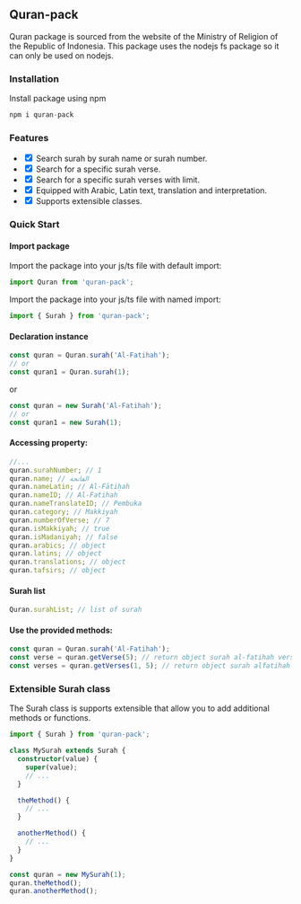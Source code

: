 ## Quran-pack

Quran package is sourced from the website of the Ministry of Religion of the Republic of Indonesia.
This package uses the nodejs fs package so it can only be used on nodejs.

### Installation

Install package using npm

```typescript
npm i quran-pack
```

### Features

<ul>
  <li><input type="checkbox" checked />
  Search surah by surah name or surah number.
  </li>
  <li><input type="checkbox" checked />
  Search for a specific surah verse.
  </li>
  <li><input type="checkbox" checked />
  Search for a specific surah verses with limit.
  </li>
  <li><input type="checkbox" checked />
  Equipped with Arabic, Latin text, translation and interpretation.
  </li>
  <li><input type="checkbox" checked />
  Supports extensible classes.
  </li>
</ul>

### Quick Start

#### Import package

Import the package into your js/ts file with default import:

```typescript
import Quran from 'quran-pack';
```

Import the package into your js/ts file with named import:

```typescript
import { Surah } from 'quran-pack';
```

#### Declaration instance

```typescript
const quran = Quran.surah('Al-Fatihah');
// or
const quran1 = Quran.surah(1);
```

or

```typescript
const quran = new Surah('Al-Fatihah');
// or
const quran1 = new Surah(1);
```

#### Accessing property:

```typescript
//...
quran.surahNumber; // 1
quran.name; // الفاتحة
quran.nameLatin; // Al-Fātiḥah
quran.nameID; // Al-Fatihah
quran.nameTranslateID; // Pembuka
quran.category; // Makkiyah
quran.numberOfVerse; // 7
quran.isMakkiyah; // true
quran.isMadaniyah; // false
quran.arabics; // object
quran.latins; // object
quran.translations; // object
quran.tafsirs; // object
```

#### Surah list
```typescript
Quran.surahList; // list of surah
```

#### Use the provided methods:

```typescript
const quran = Quran.surah('Al-Fatihah');
const verse = quran.getVerse(5); // return object surah al-fatihah verse 5.
const verses = quran.getVerses(1, 5); // return object surah alfatihah from verse 1 until verse 5, because the limit are 5 verses.
```

### Extensible Surah class

The Surah class is supports extensible that allow you to add additional methods or functions.

```typescript
import { Surah } from 'quran-pack';

class MySurah extends Surah {
  constructor(value) {
    super(value);
    // ...
  }

  theMethod() {
    // ...
  }

  anotherMethod() {
    // ...
  }
}

const quran = new MySurah(1);
quran.theMethod();
quran.anotherMethod();
```
